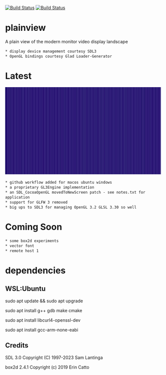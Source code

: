 [![Build Status](https://github.com/nitrologic/plainview/actions/workflows/cmake-multi-platform.yml/badge.svg)](https://github.com/nitrologic/plainview/actions)
[![Build Status](https://github.com/nitrologic/plainview/actions/workflows/cmake-ubuntu.yml/badge.svg)](https://github.com/nitrologic/plainview/actions)

# plainview

A plain view of the modern monitor video display landscape

	* display device management courtesy SDL3 
	* OpenGL bindings courtesy Glad Loader-Generator 

# Latest

![plainview version 0.4](plainview3.png)

	* github workflow added for macos ubuntu windows
	* a proprietary GL3Engine implementation
	* an SDL_CocoaOpenGL movedToNewScreen patch - see notes.txt for application
	* support for GLFW 3 removed
	* big ups to SDL3 for managing OpenGL 3.2 GLSL 3.30 so well

# Coming Soon

	* some box2d experiments 
	* vector font
	* remote host 1

# dependencies


## WSL:Ubuntu

sudo apt update && sudo apt upgrade

sudo apt install g++ gdb make cmake

sudo apt install libcurl4-openssl-dev

sudo apt install gcc-arm-none-eabi

## Credits

SDL 3.0
Copyright (C) 1997-2023 Sam Lantinga

box2d 2.4.1
Copyright (c) 2019 Erin Catto
